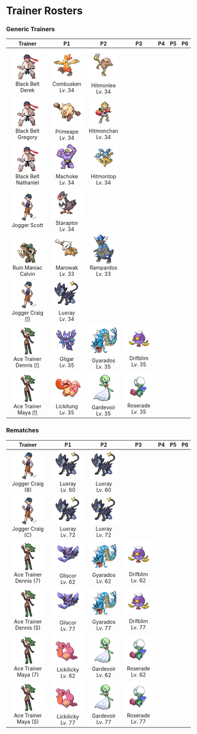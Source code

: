 # Trainer Rosters

### Generic Trainers

| Trainer | P1 | P2 | P3 | P4 | P5 | P6 |
|:-------:|:--:|:--:|:--:|:--:|:--:|:--:|
| ![Black Belt Derek](../../assets/trainers/black_belt.png)<br>Black Belt Derek | ![Combusken](../../assets/sprites/combusken/front.gif)<br>Combusken<br>Lv. 34 | ![Hitmonlee](../../assets/sprites/hitmonlee/front.gif)<br>Hitmonlee<br>Lv. 34 |
| ![Black Belt Gregory](../../assets/trainers/black_belt.png)<br>Black Belt Gregory | ![Primeape](../../assets/sprites/primeape/front.gif)<br>Primeape<br>Lv. 34 | ![Hitmonchan](../../assets/sprites/hitmonchan/front.gif)<br>Hitmonchan<br>Lv. 34 |
| ![Black Belt Nathaniel](../../assets/trainers/black_belt.png)<br>Black Belt Nathaniel | ![Machoke](../../assets/sprites/machoke/front.gif)<br>Machoke<br>Lv. 34 | ![Hitmontop](../../assets/sprites/hitmontop/front.gif)<br>Hitmontop<br>Lv. 34 |
| ![Jogger Scott](../../assets/trainers/jogger.png)<br>Jogger Scott | ![Staraptor](../../assets/sprites/staraptor/front.gif)<br>Staraptor<br>Lv. 34 |
| ![Ruin Maniac Calvin](../../assets/trainers/ruin_maniac.png)<br>Ruin Maniac Calvin | ![Marowak](../../assets/sprites/marowak/front.gif)<br>Marowak<br>Lv. 33 | ![Rampardos](../../assets/sprites/rampardos/front.gif)<br>Rampardos<br>Lv. 33 |
| ![Jogger Craig [(!)](#rematches)](../../assets/trainers/jogger.png)<br>Jogger Craig [(!)](#rematches) | ![Luxray](../../assets/sprites/luxray/front.gif)<br>Luxray<br>Lv. 34 |
| ![Ace Trainer Dennis [(!)](#rematches)](../../assets/trainers/ace_trainer.png)<br>Ace Trainer Dennis [(!)](#rematches) | ![Gligar](../../assets/sprites/gligar/front.gif)<br>Gligar<br>Lv. 35 | ![Gyarados](../../assets/sprites/gyarados/front.gif)<br>Gyarados<br>Lv. 35 | ![Drifblim](../../assets/sprites/drifblim/front.gif)<br>Drifblim<br>Lv. 35 |
| ![Ace Trainer Maya [(!)](#rematches)](../../assets/trainers/ace_trainer.png)<br>Ace Trainer Maya [(!)](#rematches) | ![Lickitung](../../assets/sprites/lickitung/front.gif)<br>Lickitung<br>Lv. 35 | ![Gardevoir](../../assets/sprites/gardevoir/front.gif)<br>Gardevoir<br>Lv. 35 | ![Roserade](../../assets/sprites/roserade/front.gif)<br>Roserade<br>Lv. 35 |


### Rematches

| Trainer | P1 | P2 | P3 | P4 | P5 | P6 |
|:-------:|:--:|:--:|:--:|:--:|:--:|:--:|
| ![Jogger Craig (8)](../../assets/trainers/jogger.png)<br>Jogger Craig (8) | ![Luxray](../../assets/sprites/luxray/front.gif)<br>Luxray<br>Lv. 60 | ![Luxray](../../assets/sprites/luxray/front.gif)<br>Luxray<br>Lv. 60 |
| ![Jogger Craig (C)](../../assets/trainers/jogger.png)<br>Jogger Craig (C) | ![Luxray](../../assets/sprites/luxray/front.gif)<br>Luxray<br>Lv. 72 | ![Luxray](../../assets/sprites/luxray/front.gif)<br>Luxray<br>Lv. 72 |
| ![Ace Trainer Dennis (7)](../../assets/trainers/ace_trainer.png)<br>Ace Trainer Dennis (7) | ![Gliscor](../../assets/sprites/gliscor/front.gif)<br>Gliscor<br>Lv. 62 | ![Gyarados](../../assets/sprites/gyarados/front.gif)<br>Gyarados<br>Lv. 62 | ![Drifblim](../../assets/sprites/drifblim/front.gif)<br>Drifblim<br>Lv. 62 |
| ![Ace Trainer Dennis (S)](../../assets/trainers/ace_trainer.png)<br>Ace Trainer Dennis (S) | ![Gliscor](../../assets/sprites/gliscor/front.gif)<br>Gliscor<br>Lv. 77 | ![Gyarados](../../assets/sprites/gyarados/front.gif)<br>Gyarados<br>Lv. 77 | ![Drifblim](../../assets/sprites/drifblim/front.gif)<br>Drifblim<br>Lv. 77 |
| ![Ace Trainer Maya (7)](../../assets/trainers/ace_trainer.png)<br>Ace Trainer Maya (7) | ![Lickilicky](../../assets/sprites/lickilicky/front.gif)<br>Lickilicky<br>Lv. 62 | ![Gardevoir](../../assets/sprites/gardevoir/front.gif)<br>Gardevoir<br>Lv. 62 | ![Roserade](../../assets/sprites/roserade/front.gif)<br>Roserade<br>Lv. 62 |
| ![Ace Trainer Maya (S)](../../assets/trainers/ace_trainer.png)<br>Ace Trainer Maya (S) | ![Lickilicky](../../assets/sprites/lickilicky/front.gif)<br>Lickilicky<br>Lv. 77 | ![Gardevoir](../../assets/sprites/gardevoir/front.gif)<br>Gardevoir<br>Lv. 77 | ![Roserade](../../assets/sprites/roserade/front.gif)<br>Roserade<br>Lv. 77 |

